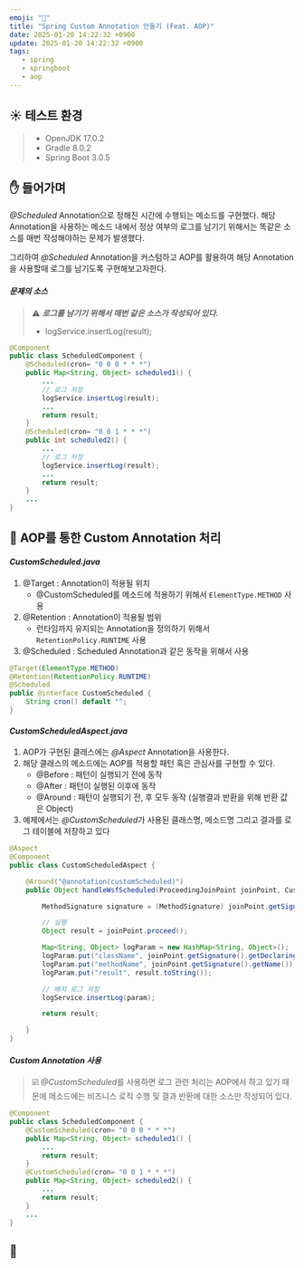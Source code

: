 ```yaml
---
emoji: "🌱"
title: "Spring Custom Annotation 만들기 (Feat. AOP)"
date: 2025-01-20 14:22:32 +0900
update: 2025-01-20 14:22:32 +0900
tags:
   - spring
   - springboot
   - aop
---
```


## ☀️ 테스트 환경
> - OpenJDK 17.0.2
> - Gradle 8.0.2
> - Spring Boot 3.0.5

## ✋ 들어가며
_@Scheduled_ Annotation으로 정해진 시간에 수행되는 메소드를 구현했다.
해당 Annotation을 사용하는 메소드 내에서 정상 여부의 로그를 남기기 위해서는 똑같은 소스를 매번 작성해야하는 문제가 발생했다.

그리하여 _@Scheduled_ Annotation을 커스텀하고 AOP를 활용하여 해당 Annotation을 사용할때 로그를 남기도록 구현해보고자한다.

#### ***문제의 소스***

> ⚠️ ***로그를 남기기 위해서 매번 같은 소스가 작성되어 있다.***
> - logService.insertLog(result);

```Java
@Component
public class ScheduledComponent {
    @Scheduled(cron= "0 0 0 * * *")
    public Map<String, Object> scheduled1() {
        ...
        // 로그 저장
        logService.insertLog(result);
        ...
        return result;
    }
    @Scheduled(cron= "0 0 1 * * *")
    public int scheduled2() {
        ...
        // 로그 저장
        logService.insertLog(result);
        ...
        return result;
    }
    ...
}
```

## 🧰 AOP를 통한 Custom Annotation 처리

#### ***CustomScheduled.java***
1. @Target : Annotation이 적용될 위치
    - @CustomScheduled를 메소드에 적용하기 위해서 `ElementType.METHOD` 사용
2. @Retention : Annotation이 적용될 범위
    - 런타임까지 유지되는 Annotation을 정의하기 위해서 `RetentionPolicy.RUNTIME` 사용 
3. @Scheduled : Scheduled Annotation과 같은 동작을 위해서 사용
```Java
@Target(ElementType.METHOD)
@Retention(RetentionPolicy.RUNTIME)
@Scheduled
public @interface CustomScheduled {
    String cron() default "";
}
```

#### ***CustomScheduledAspect.java*** ###
1. AOP가 구현된 클래스에는 *@Aspect* Annotation을 사용한다. 
2. 해당 클래스의 메소드에는 AOP를 적용할 패턴 혹은 관심사를 구현할 수 있다.
    - @Before : 패턴이 실행되기 전에 동작
    - @After : 패턴이 실행된 이후에 동작
    - @Around : 패턴이 실행되기 전, 후 모두 동작 (실행결과 반환을 위해 반환 값은 Object)
3. 예제에서는 *@CustomScheduled*가 사용된 클래스명, 메소드명 그리고 결과를 로그 테이블에 저장하고 있다 
```Java
@Aspect
@Component
public class CustomScheduledAspect {

    @Around("@annotation(customScheduled)")
    public Object handleWsfScheduled(ProceedingJoinPoint joinPoint, CustomScheduled customScheduled) throws Throwable {

        MethodSignature signature = (MethodSignature) joinPoint.getSignature();

        // 실행
        Object result = joinPoint.proceed();

        Map<String, Object> logParam = new HashMap<String, Object>();
        logParam.put("className", joinPoint.getSignature().getDeclaringTypeName());
        logParam.put("methodName", joinPoint.getSignature().getName());
        logParam.put("result", result.toString());

        // 배치 로그 저장
        logService.insertLog(param);

        return result;

    }
}
```

#### ***Custom Annotation 사용***
> ☑️ *@CustomScheduled*를 사용하면 로그 관련 처리는 AOP에서 하고 있기 때문에 메소드에는 비즈니스 로직 수행 및 결과 반환에 대한 소스만 작성되어 있다. 

```Java
@Component
public class ScheduledComponent {
    @CustomScheduled(cron= "0 0 0 * * *")
    public Map<String, Object> scheduled1() {
        ...
        return result;
    }
    @CustomScheduled(cron= "0 0 1 * * *")
    public Map<String, Object> scheduled2() {
        ...
        return result;
    }
    ...
}
```

## 👋

